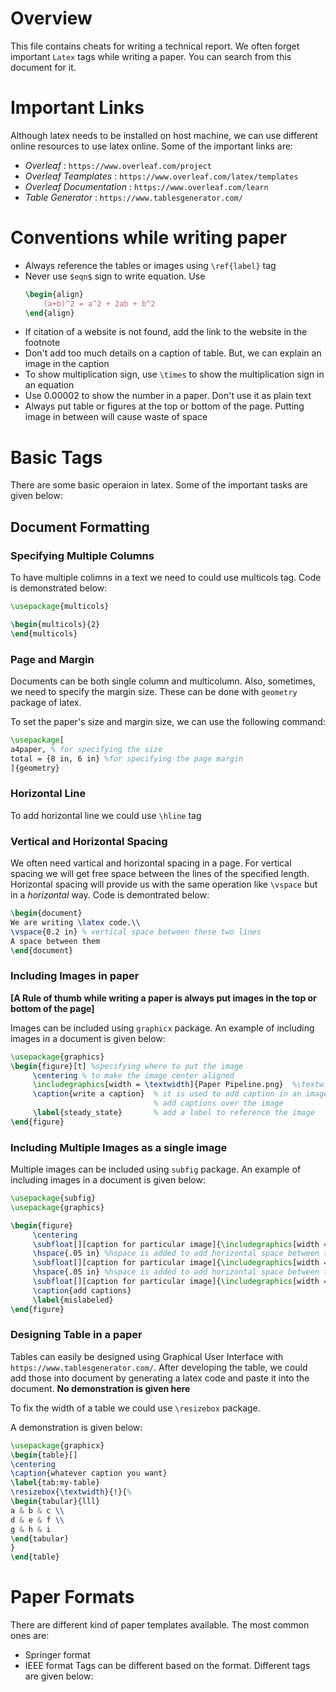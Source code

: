 # Overview
This file contains cheats for writing a technical report. We often forget important ```Latex``` tags while writing a paper. You can search from this document for it. 

# Important Links
Although latex needs to be installed on host machine, we can use different online resources to use latex online. Some of the important links are:
- *Overleaf* : ```https://www.overleaf.com/project```
- *Overleaf Teamplates* : ```https://www.overleaf.com/latex/templates```
- *Overleaf Documentation* : ```https://www.overleaf.com/learn```
- *Table Generator* : ```https://www.tablesgenerator.com/```

# Conventions while writing paper
- Always reference the tables or images using ```\ref{label}``` tag
- Never use ``$eqn$`` sign to write equation. Use 
    ``` latex
    \begin{align}
        (a+b)^2 = a^2 + 2ab + b^2
    \end{align}
    ```
- If citation of a website is not found, add the link to the website in the footnote
- Don't add too much details on a caption of table. But, we can explain an image in the caption
- To show multiplication sign, use ```\times``` to show the multiplication sign in an equation
- Use $0.00002$ to show the number in a paper. Don't use it as plain text
- Always put table or figures at the top or bottom of the page. Putting image in between will cause waste of space


# Basic Tags
There are some basic operaion in latex. Some of the important tasks are given below:

## Document Formatting
### Specifying Multiple Columns
To have multiple colimns in a text we need to could use multicols tag. Code is demonstrated below:
``` latex
\usepackage{multicols}

\begin{multicols}{2}
\end{multicols}
```
### Page and Margin
Documents can be both single column and multicolumn. Also, sometimes, we need to specify the margin size. These can be done with ```geometry``` package of latex. 

To set the paper's size and margin size, we can use the following command:
``` latex
\usepackage[
a4paper, % for specifying the size
total = {8 in, 6 in} %for specifying the page margin
]{geometry}
```
### Horizontal Line
To add horizontal line we could use ```\hline``` tag

### Vertical and Horizontal Spacing
We often need vartical and horizontal spacing in a page. For vertical spacing we will get free space between the lines of the specified length. Horizontal spacing will provide us with the same operation like ```\vspace``` but in a *horizontal* way. Code is demontrated below:
``` latex
\begin{document}
We are writing \latex code.\\
\vspace{0.2 in} % vertical space between these two lines
A space between them
\end{document}
```
### Including Images in paper
**[A Rule of thumb while writing a paper is always put images in the top or bottom of the page]**

Images can be included using ```graphicx``` package. An example of including images in a document is given below:
``` latex
\usepackage{graphics}
\begin{figure}[t] %specifying where to put the image
     \centering % to make the image center aligned
     \includegraphics[width = \textwidth]{Paper Pipeline.png}  %\textwidth is used to specify the width of a page,
     \caption{write a caption}  % it is used to add caption in an image. Put caption before include graphics to 
                                % add captions over the image 
     \label{steady_state}       % add a label to reference the image
\end{figure}
```
### Including Multiple Images as a single image
Multiple images can be included using ```subfig``` package. An example of including images in a document is given below:
``` latex
\usepackage{subfig}
\usepackage{graphics}

\begin{figure}
     \centering
     \subfloat[][caption for particular image]{\includegraphics[width = 1.5 in]{mislabel_0.png}\label{<figure0>}}
     \hspace{.05 in} %hspace is added to add horizontal space between the images
     \subfloat[][caption for particular image]{\includegraphics[width = 1.5 in]{mislabel_1.png}\label{<figure1>}}
     \hspace{.05 in} %hspace is added to add horizontal space between the images
     \subfloat[][caption for particular image]{\includegraphics[width = 1.5 in]{mislabel_2.png}\label{<figure2>}}
     \caption{add captions}
     \label{mislabeled}
\end{figure}
```

### Designing Table in a paper
Tables can easily be designed using Graphical User Interface with ```https://www.tablesgenerator.com/```. After developing the table, we could add those into document by generating a latex code and paste it into the document. **No demonstration is given here**

To fix the width of a table we could use ```\resizebox``` package. 

A demonstration is given below:
``` latex
\usepackage{graphicx}
\begin{table}[]
\centering
\caption{whatever caption you want}
\label{tab:my-table}
\resizebox{\textwidth}{!}{%
\begin{tabular}{lll}
a & b & c \\
d & e & f \\
g & h & i
\end{tabular}
}
\end{table}
```
# Paper Formats
There are different kind of paper templates available. The most common ones are:
- Springer format
- IEEE format
Tags can be different based on the format. Different tags are given below:
